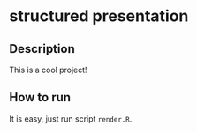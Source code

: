 # structured presentation

## Description
This is a cool project!

## How to run
It is easy, just run script `render.R`.
